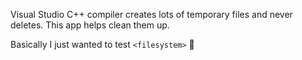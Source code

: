 Visual Studio C++ compiler creates lots of temporary files and never deletes. This app helps clean them up.

Basically I just wanted to test `<filesystem>` 🥢
